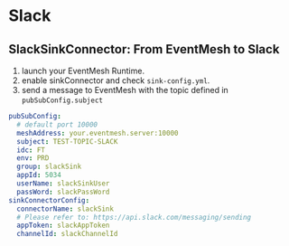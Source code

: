 # Slack

## SlackSinkConnector: From EventMesh to Slack

1. launch your EventMesh Runtime.
2. enable sinkConnector and check `sink-config.yml`.
3. send a message to EventMesh with the topic defined in `pubSubConfig.subject`

```yaml
pubSubConfig:
  # default port 10000
  meshAddress: your.eventmesh.server:10000
  subject: TEST-TOPIC-SLACK
  idc: FT
  env: PRD
  group: slackSink
  appId: 5034
  userName: slackSinkUser
  passWord: slackPassWord
sinkConnectorConfig:
  connectorName: slackSink
  # Please refer to: https://api.slack.com/messaging/sending
  appToken: slackAppToken
  channelId: slackChannelId
```